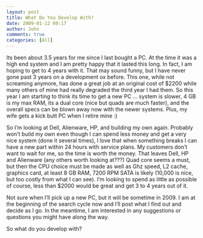 ```yaml
---
layout: post
title: What Do You Develop With?
date: 2009-01-12 09:17
author: John
comments: true
categories: [All]
---
```

<p>Its been about 3.5 years for me since I last bought a PC. At the time it was a high end system and I am pretty happy that it lasted this long. In fact, I am hoping to get to 4 years with it. That may sound funny, but I have never gone past 3 years on a development ox before. This one, while not screaming anymore, has done a great job at an original cost of $2200 while many others of mine had really degraded the third year I had them. So this year I am starting to think its time to get a new PC … system is slower, 4 GB is my max RAM, its a dual core (nice but quads are much faster), and the overall specs can be blown away now with the newer systems. Plus, my wife gets a kick butt PC when I retire mine :)</p>  <p>So I’m looking at Dell, Alienware, HP, and building my own again. Probably won’t build my own even though I can spend less money and get a very nice system (done it several times), I love that when something breaks I can have a new part within 24 hours with service plans. My customers don’t want to wait for me, so the time is worth the money. That leaves Dell, HP and Alienware (any others worth looking at???) Quad core seems a must, but then the CPU choice must be made as well as Ghz speed, L2 cache, graphics card, at least 8 GB RAM, 7200 RPM SATA is likely (10,000 is nice, but too costly from what I can see). I’m looking to spend as little as possible of course, less than $2000 would be great and get 3 to 4 years out of it.</p>  <p>Not sure when I’ll pick up a new PC, but it will be sometime in 2009. I am at the beginning of the search cycle now and I’ll post what I find out and decide as I go. In the meantime, I am interested in any suggestions or questions you might have along the way.</p>  <p>So what do you develop with?</p>

